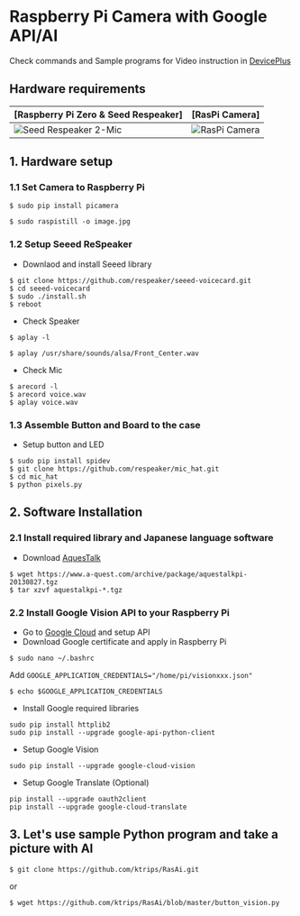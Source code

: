 # Raspberry Pi Camera with Google API/AI

Check commands and Sample programs for Video instruction in [DevicePlus](http://deviceplus.jp)

## Hardware requirements
|[Raspberry Pi Zero & Seed Respeaker]|[RasPi Camera]|
|---|---|
![Seed Respeaker 2-Mic](https://images-na.ssl-images-amazon.com/images/I/61LUX8fc0xL._SL1024_.jpg)|![RasPi Camera](https://images-na.ssl-images-amazon.com/images/I/41gHGo7BeuL.jpg) 


## 1. Hardware setup

### 1.1 Set Camera to Raspberry Pi

```
$ sudo pip install picamera

$ sudo raspistill -o image.jpg
```

### 1.2 Setup Seeed ReSpeaker

- Downlaod and install Seeed library
```
$ git clone https://github.com/respeaker/seeed-voicecard.git
$ cd seeed-voicecard
$ sudo ./install.sh
$ reboot
```
- Check Speaker
```
$ aplay -l

$ aplay /usr/share/sounds/alsa/Front_Center.wav
```
- Check Mic
```
$ arecord -l
$ arecord voice.wav
$ aplay voice.wav
```

### 1.3 Assemble Button and Board to the case

- Setup button and LED
```
$ sudo pip install spidev
$ git clone https://github.com/respeaker/mic_hat.git
$ cd mic_hat
$ python pixels.py
```


## 2. Software Installation

### 2.1 Install required library and Japanese language software

- Download [AquesTalk](https://www.a-quest.com/products/aquestalkpi.html)
```
$ wget https://www.a-quest.com/archive/package/aquestalkpi-20130827.tgz
$ tar xzvf aquestalkpi-*.tgz
```

### 2.2 Install Google Vision API to your Raspberry Pi

- Go to [Google Cloud](https://cloud.google.com) and setup API
- Download Google certificate and apply in Raspberry Pi
```
$ sudo nano ~/.bashrc
```
Add `GOOGLE_APPLICATION_CREDENTIALS="/home/pi/visionxxx.json"`
```
$ echo $GOOGLE_APPLICATION_CREDENTIALS
```

- Install Google required libraries
```
sudo pip install httplib2
sudo pip install --upgrade google-api-python-client
```

- Setup Google Vision
```
sudo pip install --upgrade google-cloud-vision
```

- Setup Google Translate (Optional)
```
pip install --upgrade oauth2client
pip install --upgrade google-cloud-translate
```
## 3. Let's use sample Python program and take a picture with AI

```
$ git clone https://github.com/ktrips/RasAi.git
```
or
```
$ wget https://github.com/ktrips/RasAi/blob/master/button_vision.py
```
